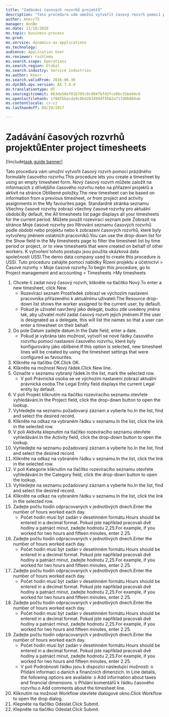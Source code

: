 ```yaml
--- 
title: "Zadávání časových rozvrhů projektů"
description: "Tato procedura vám umožní vytvořit časový rozvrh pomocí prázdného formuláře časového rozvrhu."
author: kherr75
manager: AnnBe
ms.date: 11/10/2016
ms.topic: business-process
ms.prod: 
ms.service: dynamics-ax-applications
ms.technology: 
audience: Application User
ms.reviewer: rschloma
ms.search.scope: Operations
ms.search.region: Global
ms.search.industry: Service industries
ms.author: kherr
ms.search.validFrom: 2016-06-30
ms.dyn365.ops.version: AX 7.0.0
ms.translationtype: HT
ms.sourcegitcommit: 663da58ef01b705c0c984fbfd3fce8bc31be04c6
ms.openlocfilehash: 1f88fbbacde9c0bd2b3499df5682a717d0b804ab
ms.contentlocale: cs-cz
ms.lasthandoff: 08/29/2017

---
```

# <a name="enter-project-timesheets"></a><span data-ttu-id="25e57-103">Zadávání časových rozvrhů projektů</span><span class="sxs-lookup"><span data-stu-id="25e57-103">Enter project timesheets</span></span>

[!include[task guide banner](../../includes/task-guide-banner.md)]

<span data-ttu-id="25e57-104">Tato procedura vám umožní vytvořit časový rozvrh pomocí prázdného formuláře časového rozvrhu.</span><span class="sxs-lookup"><span data-stu-id="25e57-104">This procedure lets you create a timesheet by using an empty timesheet form.</span></span> <span data-ttu-id="25e57-105">Nový časový rozvrh můžete založit na informacích z dřívějšího časového rozvrhu nebo na přiřazení projektů a aktivit na stránce Oblíbené položky.</span><span class="sxs-lookup"><span data-stu-id="25e57-105">The new timesheet can be based on information from a previous timesheet, or from project and activity assignments in the My favourites page.</span></span> <span data-ttu-id="25e57-106">Standardně stránka seznamu Všechny časové rozvrhy zobrazí všechny časové rozvrhy pro aktuální období.</span><span class="sxs-lookup"><span data-stu-id="25e57-106">By default, the All timesheets list page displays all your timesheets for the current period.</span></span> <span data-ttu-id="25e57-107">Můžete použít rozevírací seznam pole Zobrazit na stránce Moje časové rozvrhy pro filtrování seznamu časových rozvrhů podle období nebo projektu nebo k zobrazení časových rozvrhů, které byly vytvořeny jménem ostatních pracovníků.</span><span class="sxs-lookup"><span data-stu-id="25e57-107">You can use the drop-down list for the Show field in the My timesheets page to filter the timesheet list by time period or project, or to view timesheets that were created on behalf of other workers.</span></span> <span data-ttu-id="25e57-108">K vytvoření tohoto postupu jsou použita ukázková data společnosti USSI.</span><span class="sxs-lookup"><span data-stu-id="25e57-108">The demo data company used to create this procedure is USSI.</span></span> <span data-ttu-id="25e57-109">Tuto proceduru zahájíte pomocí nabídky Řízení projektu a účetnictví > Časové rozvrhy > Moje časové rozvrhy.</span><span class="sxs-lookup"><span data-stu-id="25e57-109">To begin this procedure, go to Project management and accounting > Timesheets >My timesheets</span></span>

1. <span data-ttu-id="25e57-110">Chcete-li zadat nový časový rozvrh, klikněte na tlačítko Nový.</span><span class="sxs-lookup"><span data-stu-id="25e57-110">To enter a new timesheet, click New.</span></span>
    * <span data-ttu-id="25e57-111">Rozevírací seznam Prostředek zobrazí ve výchozím nastavení pracovníka přiřazeného k aktuálnímu uživateli.</span><span class="sxs-lookup"><span data-stu-id="25e57-111">The Resource drop-down list shows the worker assigned to the current user, by default.</span></span>  
    * <span data-ttu-id="25e57-112">Pokud je uživatel navržený jako delegát, budou zde uvedeny jména tak, aby uživatel mohl zadat časový rozvrh jejich jménem.</span><span class="sxs-lookup"><span data-stu-id="25e57-112">If the user is designated as a delegate, this will list the names so that a user can enter a timesheet on their behalf.</span></span>  
2. <span data-ttu-id="25e57-113">Do pole Datum zadejte datum.</span><span class="sxs-lookup"><span data-stu-id="25e57-113">In the Date field, enter a date.</span></span>
    * <span data-ttu-id="25e57-114">Pokud je vybrána tato možnost, vytvoří se nové řádky časového rozvrhu pomocí nastavení časového rozvrhu, které byly konfigurovány jako oblíbené.</span><span class="sxs-lookup"><span data-stu-id="25e57-114">If this option is selected, new timesheet lines will be created by using the timesheet settings that were configured as favourites.</span></span>  
3. <span data-ttu-id="25e57-115">Klikněte na tlačítko OK.</span><span class="sxs-lookup"><span data-stu-id="25e57-115">Click OK.</span></span>
4. <span data-ttu-id="25e57-116">Klikněte na možnost Nový řádek.</span><span class="sxs-lookup"><span data-stu-id="25e57-116">Click New line.</span></span>
5. <span data-ttu-id="25e57-117">Označte v seznamu vybraný řádek.</span><span class="sxs-lookup"><span data-stu-id="25e57-117">In the list, mark the selected row.</span></span>
    * <span data-ttu-id="25e57-118">V poli Právnická osoba se ve výchozím nastavení zobrazí aktuální právnická osoba.</span><span class="sxs-lookup"><span data-stu-id="25e57-118">The Legal Entity field displays the current Legal entity by default.</span></span>   
6. <span data-ttu-id="25e57-119">V poli Projekt kliknutím na tlačítko rozevíracího seznamu otevřete vyhledávání.</span><span class="sxs-lookup"><span data-stu-id="25e57-119">In the Project field, click the drop-down button to open the lookup.</span></span>
7. <span data-ttu-id="25e57-120">Vyhledejte na seznamu požadovaný záznam a vyberte ho.</span><span class="sxs-lookup"><span data-stu-id="25e57-120">In the list, find and select the desired record.</span></span>
8. <span data-ttu-id="25e57-121">Klikněte na odkaz na vybraném řádku v seznamu.</span><span class="sxs-lookup"><span data-stu-id="25e57-121">In the list, click the link in the selected row.</span></span>
9. <span data-ttu-id="25e57-122">V poli Aktivita klepnutím na tlačítko rozevíracího seznamu otevřete vyhledávání.</span><span class="sxs-lookup"><span data-stu-id="25e57-122">In the Activity field, click the drop-down button to open the lookup.</span></span>
10. <span data-ttu-id="25e57-123">Vyhledejte na seznamu požadovaný záznam a vyberte ho.</span><span class="sxs-lookup"><span data-stu-id="25e57-123">In the list, find and select the desired record.</span></span>
11. <span data-ttu-id="25e57-124">Klikněte na odkaz na vybraném řádku v seznamu.</span><span class="sxs-lookup"><span data-stu-id="25e57-124">In the list, click the link in the selected row.</span></span>
12. <span data-ttu-id="25e57-125">V poli Kategorie kliknutím na tlačítko rozevíracího seznamu otevřete vyhledávání.</span><span class="sxs-lookup"><span data-stu-id="25e57-125">In the Category field, click the drop-down button to open the lookup.</span></span>
13. <span data-ttu-id="25e57-126">Vyhledejte na seznamu požadovaný záznam a vyberte ho.</span><span class="sxs-lookup"><span data-stu-id="25e57-126">In the list, find and select the desired record.</span></span>
14. <span data-ttu-id="25e57-127">Klikněte na odkaz na vybraném řádku v seznamu.</span><span class="sxs-lookup"><span data-stu-id="25e57-127">In the list, click the link in the selected row.</span></span>
15. <span data-ttu-id="25e57-128">Zadejte počtu hodin odpracovaných v jednotlivých dnech.</span><span class="sxs-lookup"><span data-stu-id="25e57-128">Enter the number of hours worked each day.</span></span>
    * <span data-ttu-id="25e57-129">Počet hodin musí být zadán v desetinném formátu.</span><span class="sxs-lookup"><span data-stu-id="25e57-129">Hours should be entered in a decimal format.</span></span>  <span data-ttu-id="25e57-130">Pokud jste například pracovali dvě hodiny a patnáct minut, zadejte hodnotu 2,25.</span><span class="sxs-lookup"><span data-stu-id="25e57-130">For example, if you worked for two hours and fifteen minutes, enter 2.25.</span></span>   
16. <span data-ttu-id="25e57-131">Zadejte počtu hodin odpracovaných v jednotlivých dnech.</span><span class="sxs-lookup"><span data-stu-id="25e57-131">Enter the number of hours worked each day.</span></span>
    * <span data-ttu-id="25e57-132">Počet hodin musí být zadán v desetinném formátu.</span><span class="sxs-lookup"><span data-stu-id="25e57-132">Hours should be entered in a decimal format.</span></span>  <span data-ttu-id="25e57-133">Pokud jste například pracovali dvě hodiny a patnáct minut, zadejte hodnotu 2,25.</span><span class="sxs-lookup"><span data-stu-id="25e57-133">For example, if you worked for two hours and fifteen minutes, enter 2.25.</span></span>   
17. <span data-ttu-id="25e57-134">Zadejte počtu hodin odpracovaných v jednotlivých dnech.</span><span class="sxs-lookup"><span data-stu-id="25e57-134">Enter the number of hours worked each day.</span></span>
    * <span data-ttu-id="25e57-135">Počet hodin musí být zadán v desetinném formátu.</span><span class="sxs-lookup"><span data-stu-id="25e57-135">Hours should be entered in a decimal format.</span></span>  <span data-ttu-id="25e57-136">Pokud jste například pracovali dvě hodiny a patnáct minut, zadejte hodnotu 2,25.</span><span class="sxs-lookup"><span data-stu-id="25e57-136">For example, if you worked for two hours and fifteen minutes, enter 2.25.</span></span>   
18. <span data-ttu-id="25e57-137">Zadejte počtu hodin odpracovaných v jednotlivých dnech.</span><span class="sxs-lookup"><span data-stu-id="25e57-137">Enter the number of hours worked each day.</span></span>
    * <span data-ttu-id="25e57-138">Počet hodin musí být zadán v desetinném formátu.</span><span class="sxs-lookup"><span data-stu-id="25e57-138">Hours should be entered in a decimal format.</span></span>  <span data-ttu-id="25e57-139">Pokud jste například pracovali dvě hodiny a patnáct minut, zadejte hodnotu 2,25.</span><span class="sxs-lookup"><span data-stu-id="25e57-139">For example, if you worked for two hours and fifteen minutes, enter 2.25.</span></span>   
19. <span data-ttu-id="25e57-140">Zadejte počtu hodin odpracovaných v jednotlivých dnech.</span><span class="sxs-lookup"><span data-stu-id="25e57-140">Enter the number of hours worked each day.</span></span>
    * <span data-ttu-id="25e57-141">Počet hodin musí být zadán v desetinném formátu.</span><span class="sxs-lookup"><span data-stu-id="25e57-141">Hours should be entered in a decimal format.</span></span>  <span data-ttu-id="25e57-142">Pokud jste například pracovali dvě hodiny a patnáct minut, zadejte hodnotu 2,25.</span><span class="sxs-lookup"><span data-stu-id="25e57-142">For example, if you worked for two hours and fifteen minutes, enter 2.25.</span></span>   
    * <span data-ttu-id="25e57-143">V poli Podrobnosti řádku jsou k dispozici následující možnosti:  o	Přidání informací o daních a finančních dimenzích. </span><span class="sxs-lookup"><span data-stu-id="25e57-143">In Line details, the following options are available:  o  Add information about taxes and financial dimensions.</span></span>  <span data-ttu-id="25e57-144">o    Přidání komentářů k řádku časového rozvrhu.</span><span class="sxs-lookup"><span data-stu-id="25e57-144">o    Add comments about the timesheet line.</span></span>  
20. <span data-ttu-id="25e57-145">Kliknutím na možnost Workflow otevřete dialogové okno.</span><span class="sxs-lookup"><span data-stu-id="25e57-145">Click Workflow to open the drop dialog.</span></span>
21. <span data-ttu-id="25e57-146">Klepněte na tlačítko Odeslat.</span><span class="sxs-lookup"><span data-stu-id="25e57-146">Click Submit.</span></span>
22. <span data-ttu-id="25e57-147">Klepněte na tlačítko Odeslat.</span><span class="sxs-lookup"><span data-stu-id="25e57-147">Click Submit.</span></span>


